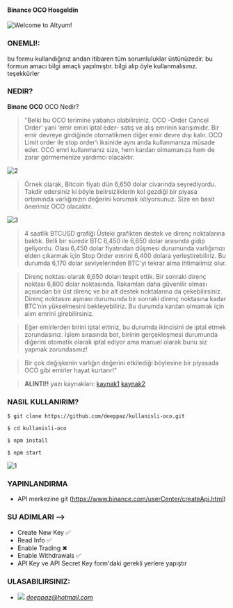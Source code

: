 
#### Binance OCO Hosgeldin
![Welcome to Altyum!](http://i64.tinypic.com/2web9ec.pn)

### **ONEMLI!:**

bu formu kullandığınız andan itibaren tüm sorumluluklar üstünüzedir. bu formun amacı bilgi amaçlı yapılmıştır. bilgi alıp öyle kullanmalısınız. teşekkürler

### NEDIR?

**Binanc OCO** OCO Nedir?
> "Belki bu OCO terimine yabancı olabilirsiniz. OCO -Order Cancel Order’ yani ’emir emiri iptal eder- satış ve alış emrinin karışımıdır. Bir emir devreye girdiğinde otomatikmen diğer emir devre dışı kalır. OCO Limit order ile stop order’ı iksinide aynı anda kullanmanıza müsade eder. OCO emri kullanmanız size, hem kardan olmamanıza hem de zarar görmemenize yardımcı olacaktır.

![2](https://koinmedya.com/wp-content/uploads/2018/10/Trade-Inside-Bars-with-OCO-Orders_body_Picture_2.png)

> Örnek olarak, Bitcoin fiyatı dün 6,650 dolar civarında seyrediyordu. Takdir edersiniz ki böyle belirsizliklerin kol gezdiği bir piyasa ortamında varlığınızın değerini korumak istiyorsunuz. Size en basit önerimiz OCO olacaktır.

![3](https://www.tradingview.com/x/AYd4AUC1/)

> 4 saatlik BTCUSD grafiği
> Üsteki grafikten destek ve direnç noktalarına baktık. Belli bir süredir BTC 6,450 ile 6,650 dolar arasında gidip geliyordu. Olası 6,450 dolar fiyatından düşmesi durumunda varlığımızı elden çıkarmak için Stop Order emrini 6,400 dolara yerleştirebiliriz. Bu durumda 6,170 dolar seviyelerinden BTC’yi tekrar alma ihtimalimiz olur.

> Direnç noktası olarak 6,650 doları tespit ettik. Bir sonraki direnç noktası 6,800 dolar noktasında. Rakamları daha güvenilir olması açısından bir üst direnç ve bir alt destek noktalarına da çekebilirsiniz. Direnç noktasını aşması durumunda bir sonraki direnç noktasına kadar BTC’nin yükselmesini bekleyebiliriz. Bu durumda kardan olmamak için alım emrini girebilirsiniz.

> Eğer emirlerden birini iptal ettiniz, bu durumda ikincisini de iptal etmek zorundasınız. İşlem sırasında bot, birinin gerçekleşmesi durumunda diğerini otomatik olarak iptal ediyor ama manuel olarak bunu siz yapmak zorundasınız!

> Bir çok değişkenin varlığın değerini etkilediği böylesine bir piyasada OCO gibi emirler hayat kurtarır!"

> **ALINTI!!** yazı kaynakları: 
[kaynak1](http://www.yardimcikaynaklar.com/digerini-iptal-emir-oco-order-cancels-other-nedir/)
[kaynak2](https://koinmedya.com/2018/10/12/binance-borsasindan-bir-yenilik-daha-binance-oco-planliyor-oco-nedir/)

### NASIL KULLANIRIM?


`$ git clone https://github.com/deeppaz/kullanisli-oco.git`

`$ cd kullanisli-oco`

`$ npm install`

`$ npm start`


![1](http://i67.tinypic.com/ib9ug0.png)


### YAPINLANDIRMA

- API merkezine git (https://www.binance.com/userCenter/createApi.html)

### SU ADIMLARI -->

- Create New Key ✅ 
- Read Info ✅ 
- Enable Trading ✖ 
- Enable Withdrawals ✅
- API Key ve API Secret Key form'daki gerekli yerlere yapıştır

### ULASABILIRSINIZ:
- ![](http://icons.iconarchive.com/icons/iconsmind/outline/48/Mail-icon.png) *deeppaz@hotmail.com*
